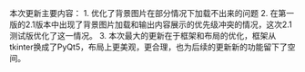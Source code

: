 本次更新主要内容：
    1. 优化了背景图片在部分情况下加载不出来的问题
    2. 在第一版的2.1版本中出现了背景图片加载和输出内容展示的优先级冲突的情况，这次2.1测试版优化了这一情况。
    3. 本次最大的更新在于框架和布局的优化，框架从tkinter换成了PyQt5，布局上更美观，更合理，也为后续的更新新的功能留下了空间。
